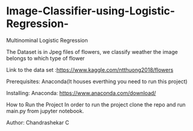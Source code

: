 # Image-Classifier-using-Logistic-Regression-


Multinominal Logistic Regression

The Dataset is in Jpeg files of flowers, we classify weather the image belongs to which type of flower

Link to the data set :https://www.kaggle.com/ntthuong2018/flowers

Prerequisites: Anaconda(It houses everthing you need to run this project)

Installing: Anaconda: https://www.anaconda.com/download/

How to Run the Project In order to run the project clone the repo and run main.py from jupyter notebook.

Author: Chandrashekar C


